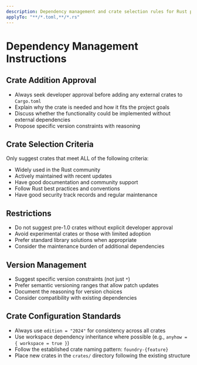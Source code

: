 ```yaml
---
description: Dependency management and crate selection rules for Rust projects
applyTo: "**/*.toml,**/*.rs"
---
```


# Dependency Management Instructions

## Crate Addition Approval
- Always seek developer approval before adding any external crates to `Cargo.toml`
- Explain why the crate is needed and how it fits the project goals
- Discuss whether the functionality could be implemented without external dependencies
- Propose specific version constraints with reasoning

## Crate Selection Criteria
Only suggest crates that meet ALL of the following criteria:
- Widely used in the Rust community
- Actively maintained with recent updates
- Have good documentation and community support
- Follow Rust best practices and conventions
- Have good security track records and regular maintenance

## Restrictions
- Do not suggest pre-1.0 crates without explicit developer approval
- Avoid experimental crates or those with limited adoption
- Prefer standard library solutions when appropriate
- Consider the maintenance burden of additional dependencies

## Version Management
- Suggest specific version constraints (not just `*`)
- Prefer semantic versioning ranges that allow patch updates
- Document the reasoning for version choices
- Consider compatibility with existing dependencies

## Crate Configuration Standards
- Always use `edition = "2024"` for consistency across all crates
- Use workspace dependency inheritance where possible (e.g., `anyhow = { workspace = true }`)
- Follow the established crate naming pattern: `foundry-{feature}`
- Place new crates in the `crates/` directory following the existing structure
